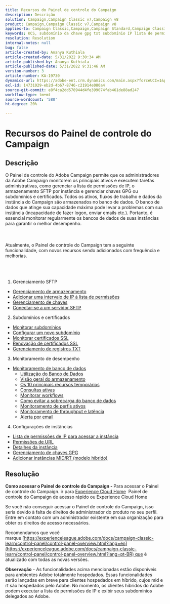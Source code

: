 ```yaml
---
title: Recursos do Painel de controle do Campaign
description: Descrição
solution: Campaign,Campaign Classic v7,Campaign v8
product: Campaign,Campaign Classic v7,Campaign v8
applies-to: Campaign Classic,Campaign,Campaign Standard,Campaign Classic v7,Campaign v8
keywords: KCS, subdomínio da chave gpg txt subdomínio IP lista de permissões de ipwhitelistip lista de permissões de ip da lista de permissões de ip do fluxo de trabalho delegação de fluxo de trabalho cname cssl sftp txt taxa de transferência de monitoramento de permissão de url
resolution: Resolution
internal-notes: null
bug: false
article-created-by: Ananya Kuthiala
article-created-date: 5/31/2022 9:30:34 AM
article-published-by: Ananya Kuthiala
article-published-date: 5/31/2022 9:31:46 AM
version-number: 3
article-number: KA-19730
dynamics-url: https://adobe-ent.crm.dynamics.com/main.aspx?forceUCI=1&pagetype=entityrecord&etn=knowledgearticle&id=6454a850-c4e0-ec11-bb3d-000d3a33df98
exl-id: 14731029-eb2d-4b67-8746-c21914e080a4
source-git-commit: e8f4ca2dd578944d4fe399074fab461de88ad247
workflow-type: tm+mt
source-wordcount: '580'
ht-degree: 20%

---
```


# Recursos do Painel de controle do Campaign

## Descrição


O Painel de controle do Adobe Campaign permite que os administradores da Adobe Campaign monitorem os principais ativos e executem tarefas administrativas, como gerenciar a lista de permissões de IP, o armazenamento SFTP por instância e gerenciar chaves GPG ou subdomínios e certificados. Todos os ativos, fluxos de trabalho e dados da instância do Campaign são armazenados no banco de dados. O banco de dados que atinge sua capacidade máxima pode levar a problemas com sua instância (incapacidade de fazer logon, enviar emails etc.). Portanto, é essencial monitorar regularmente os bancos de dados de suas instâncias para garantir o melhor desempenho.
<br><br> <br><br>
Atualmente, o Painel de controle do Campaign tem a seguinte funcionalidade, com novos recursos sendo adicionados com frequência e melhorias.
<br><br> <br><br>
1. Gerenciamento SFTP

- [Gerenciamento de armazenamento](https://experienceleague.adobe.com/docs/control-panel/using/sftp-management/sftp-storage-management.html?lang=en)
- [Adicionar uma intervalo de IP à lista de permissões](https://experienceleague.adobe.com/docs/control-panel/using/sftp-management/ip-range-allow-listing.html?lang=en)
- [Gerenciamento de chaves](https://experienceleague.adobe.com/docs/control-panel/using/sftp-management/key-management.html?lang=en)
- [Conectar-se a um servidor SFTP](https://experienceleague.adobe.com/docs/control-panel/using/sftp-management/logging-into-sftp-server.html?lang=en)




2. Subdomínios e certificados

- [Monitorar subdomínios](https://experienceleague.adobe.com/docs/control-panel/using/subdomains-and-certificates/monitoring-subdomains.html?lang=en)
- [Configurar um novo subdomínio](https://experienceleague.adobe.com/docs/control-panel/using/subdomains-and-certificates/setting-up-new-subdomain.html?lang=en)
- [Monitorar certificados SSL](https://experienceleague.adobe.com/docs/control-panel/using/subdomains-and-certificates/monitoring-ssl-certificates.html?lang=en)
- [Renovação de certificados SSL](https://experienceleague.adobe.com/docs/control-panel/using/subdomains-and-certificates/renewing-subdomain-certificate.html?lang=en)
- [Gerenciamento de registros TXT](https://experienceleague.adobe.com/docs/control-panel/using/subdomains-and-certificates/managing-txt-records.html?lang=en)




3. Monitoramento de desempenho

- [Monitoramento de banco de dados](https://experienceleague.adobe.com/docs/control-panel/using/performance-monitoring/database-monitoring/database-monitoring.html?lang=en)
   - [Utilização do Banco de Dados](https://experienceleague.adobe.com/docs/control-panel/using/performance-monitoring/database-monitoring/database-utilization.html?lang=en)
   - [Visão geral do armazenamento](https://experienceleague.adobe.com/docs/control-panel/using/performance-monitoring/database-monitoring/database-storage-overview.html?lang=en)
   - [Os 10 principais recursos temporários](https://experienceleague.adobe.com/docs/control-panel/using/performance-monitoring/database-monitoring/database-top-ten-resources.html?lang=en)
   - [Consultas ativas](https://experienceleague.adobe.com/docs/control-panel/using/performance-monitoring/database-monitoring/database-active-queries.html?lang=en)
   - [Monitorar workflows](https://experienceleague.adobe.com/docs/control-panel/using/performance-monitoring/database-monitoring/workflow-monitoring.html?lang=en)
   - [Como evitar a sobrecarga do banco de dados](https://experienceleague.adobe.com/docs/control-panel/using/performance-monitoring/database-monitoring/database-preventing-overload.html?lang=en)
   - [Monitoramento de perfis ativos](https://experienceleague.adobe.com/docs/control-panel/using/performance-monitoring/active-profiles-monitoring.html?lang=en)
   - [Monitoramento de throughput e latência](https://experienceleague.adobe.com/docs/control-panel/using/performance-monitoring/thoughputs-latencies.html?lang=en)
   - [Alerta por email](https://experienceleague.adobe.com/docs/control-panel/using/performance-monitoring/email-alerting.html?lang=en)


4. Configurações de instâncias

- [Lista de permissões de IP para acessar a instância](https://experienceleague.adobe.com/docs/control-panel/using/instances-settings/ip-allow-listing-instance-access.html?lang=en)
- [Permissões de URL](https://experienceleague.adobe.com/docs/control-panel/using/instances-settings/url-permissions.html?lang=en)
- [Detalhes da instância](https://experienceleague.adobe.com/docs/control-panel/using/instances-settings/instance-details.html?lang=en)
- [Gerenciamento de chaves GPG](https://experienceleague.adobe.com/docs/control-panel/using/instances-settings/gpg-keys-management.html?lang=pt-BR)
- [Adicionar instâncias MID/RT (modelo híbrido)](https://experienceleague.adobe.com/docs/control-panel/using/instances-settings/external-accounts.html?lang=en)



## Resolução


<b>Como acessar o Painel de controle do Campaign - </b>Para acessar o Painel de controle do Campaign. ir para [Experience Cloud Home](https://experiencecloud.adobe.com)  Painel de controle do Campaign de acesso rápido ou Experience Cloud Home

Se você não conseguir acessar o Painel de controle do Campaign, isso seria devido à falta de direitos de administrador do produto no seu perfil. Entre em contato com um administrador existente em sua organização para obter os direitos de acesso necessários.

Recomendamos que você marque [https://experienceleague.adobe.com/docs/campaign-classic-learn/control-panel/control-panel-overview.html?lang=en](https://experienceleague.adobe.com/docs/campaign-classic-learn/control-panel/control-panel-overview.html?lang=pt-BR) que é atualizado com todas as novas versões.



<b>Observação</b> - As funcionalidades acima mencionadas estão disponíveis para ambientes Adobe totalmente hospedados. Essas funcionalidades serão lançadas em breve para clientes hospedados em híbrido, cujos mid e rt são hospedados pelo Adobe. No momento, os clientes híbridos do Adobe podem executar a lista de permissões de IP e exibir seus subdomínios delegados ao Adobe.
